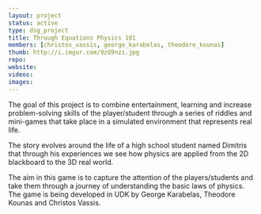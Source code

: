 ```yaml
---
layout: project
status: active
type: dsg_project
title: Through Equations Physics 101
members: [christos_vassis, george_karabelas, theodore_kounas]
thumb: http://i.imgur.com/9zG9nzi.jpg
repo:
website:
videos:
images:
---
```

The goal of this project is to combine entertainment, learning and increase
problem-solving skills of the player/student through a series of riddles and
mini-games that take place in a simulated environment that represents real
life.

The story evolves around the life of a high school student named Dimitris that
through his experiences we see how physics are applied from the 2D blackboard
to the 3D real world.

The aim in this game is to capture the attention of the players/students and
take them through a journey of understanding the basic laws of physics.
The game is being developed in UDK by George Karabelas, Theodore Kounas and
Christos Vassis.
